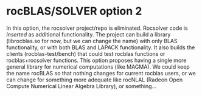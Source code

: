 # rocBLAS/SOLVER option 2

In this option, the rocsolver project/repo is eliminated. Rocsolver code is *inserted* as additional functionality. The project can build a library (librocblas.so for now, but we can change the name) with only BLAS functionality, or with both BLAS and LAPACK functionality. It also builds the clients (rocblas-test/bench) that could test rocblas functions or rocblas+rocsolver functions. This option proposes having a single more general library for numerical computations (like MAGMA). We could keep the name rocBLAS so that nothing changes for current rocblas users, or we can change for something more adequate like rocNLAL (Radeon Open Compute Numerical Linear Algebra Library), or something...
